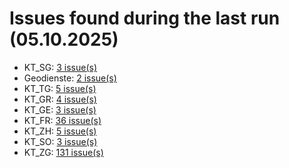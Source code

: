 # Issues found during the last run (05.10.2025)

- KT_SG: [3 issue(s)](tools/KT_SG_errors.csv)
- Geodienste: [2 issue(s)](tools/Geodienste_errors.csv)
- KT_TG: [5 issue(s)](tools/KT_TG_errors.csv)
- KT_GR: [4 issue(s)](tools/KT_GR_errors.csv)
- KT_GE: [3 issue(s)](tools/KT_GE_errors.csv)
- KT_FR: [36 issue(s)](tools/KT_FR_errors.csv)
- KT_ZH: [5 issue(s)](tools/KT_ZH_errors.csv)
- KT_SO: [3 issue(s)](tools/KT_SO_errors.csv)
- KT_ZG: [131 issue(s)](tools/KT_ZG_errors.csv)
